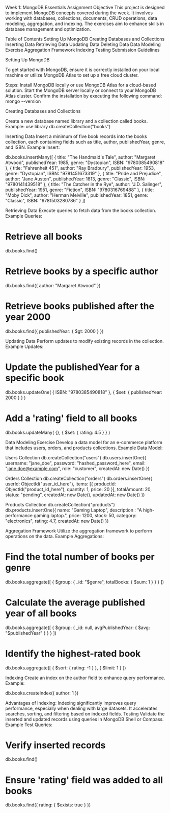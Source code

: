 Week 1: MongoDB Essentials Assignment
Objective
This project is designed to implement MongoDB concepts covered during the week. It involves working with databases, collections, documents, CRUD operations, data modeling, aggregation, and indexing. The exercises aim to enhance skills in database management and optimization.

Table of Contents
Setting Up MongoDB
Creating Databases and Collections
Inserting Data
Retrieving Data
Updating Data
Deleting Data
Data Modeling Exercise
Aggregation Framework
Indexing
Testing
Submission Guidelines

Setting Up MongoDB

To get started with MongoDB, ensure it is correctly installed on your local machine or utilize MongoDB Atlas to set up a free cloud cluster.

Steps:
Install MongoDB locally or use MongoDB Atlas for a cloud-based solution.
Start the MongoDB server locally or connect to your MongoDB Atlas cluster.
Confirm the installation by executing the following command:
mongo --version

Creating Databases and Collections

Create a new database named library and a collection called books.
Example:
use library
db.createCollection("books")

Inserting Data
Insert a minimum of five book records into the books collection, each containing fields such as title, author, publishedYear, genre, and ISBN.
Example Insert:

db.books.insertMany([
  {
    title: "The Handmaid's Tale",
    author: "Margaret Atwood",
    publishedYear: 1985,
    genre: "Dystopian",
    ISBN: "9780385490818"
  },
  {
    title: "Fahrenheit 451",
    author: "Ray Bradbury",
    publishedYear: 1953,
    genre: "Dystopian",
    ISBN: "9781451673319"
  },
  {
    title: "Pride and Prejudice",
    author: "Jane Austen",
    publishedYear: 1813,
    genre: "Classic",
    ISBN: "9780141439518"
  },
  {
    title: "The Catcher in the Rye",
    author: "J.D. Salinger",
    publishedYear: 1951,
    genre: "Fiction",
    ISBN: "9780316769488"
  },
  {
    title: "Moby Dick",
    author: "Herman Melville",
    publishedYear: 1851,
    genre: "Classic",
    ISBN: "9781503280786"
  }
])

Retrieving Data
Execute queries to fetch data from the books collection.
Example Queries:

# Retrieve all books
db.books.find()

# Retrieve books by a specific author
db.books.find({ author: "Margaret Atwood" })

# Retrieve books published after the year 2000
db.books.find({ publishedYear: { $gt: 2000 } })

Updating Data
Perform updates to modify existing records in the collection.
Example Updates:
# Update the publishedYear for a specific book
db.books.updateOne(
  { ISBN: "9780385490818" },
  { $set: { publishedYear: 2000 } }
)

# Add a 'rating' field to all books
db.books.updateMany(
  {},
  { $set: { rating: 4.5 } }
)

Data Modeling Exercise
Develop a data model for an e-commerce platform that includes users, orders, and products collections.
Example Data Model:

Users Collection
db.createCollection("users")
db.users.insertOne({
  username: "jane_doe",
  password: "hashed_password_here",
  email: "jane.doe@example.com",
  role: "customer",
  createdAt: new Date()
})

Orders Collection
db.createCollection("orders")
db.orders.insertOne({
  userId: ObjectId("user_id_here"), 
  items: [{ productId: ObjectId("product_id_here"), quantity: 1, price: 20 }],
  totalAmount: 20,
  status: "pending",
  createdAt: new Date(),
  updatedAt: new Date()
})

Products Collection
db.createCollection("products")
db.products.insertOne({
  name: "Gaming Laptop",
  description : "A high-performance gaming laptop.",
  price: 1200,
  stock: 50,
  category: "electronics",
  rating: 4.7,
  createdAt: new Date()
})

Aggregation Framework
Utilize the aggregation framework to perform operations on the data.
Example Aggregations:
# Find the total number of books per genre
db.books.aggregate([
  { $group: { _id: "$genre", totalBooks: { $sum: 1 } } }
])

# Calculate the average published year of all books
db.books.aggregate([
  { $group: { _id: null, avgPublishedYear: { $avg: "$publishedYear" } } }
])

# Identify the highest-rated book
db.books.aggregate([
  { $sort: { rating: -1 } },
  { $limit: 1 }
])

Indexing
Create an index on the author field to enhance query performance.
Example:

db.books.createIndex({ author: 1 })


Advantages of Indexing:
Indexing significantly improves query performance, especially when dealing with large datasets.
It accelerates searches, sorting, and filtering based on indexed fields.
Testing
Validate the inserted and updated records using queries in MongoDB Shell or Compass.
Example Test Queries:
# Verify inserted records
db.books.find()

# Ensure 'rating' field was added to all books
db.books.find({ rating: { $exists: true } })





